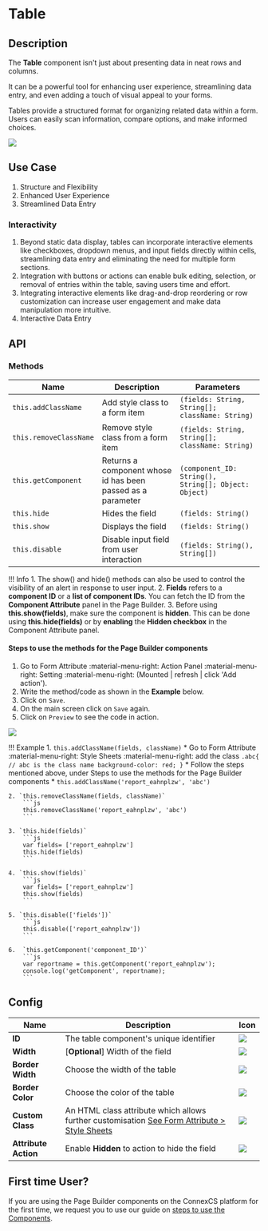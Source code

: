 # Table

## Description

The **Table** component isn't just about presenting data in neat rows and columns.

It can be a powerful tool for enhancing user experience, streamlining data entry, and even adding a touch of visual appeal to your forms.

Tables provide a structured format for organizing related data within a form. Users can easily scan information, compare options, and make informed choices.

<img src= "/apps/components/img/table.png">

## Use Case

1. Structure and Flexibility
2. Enhanced User Experience
3. Streamlined Data Entry

### Interactivity

1. Beyond static data display, tables can incorporate interactive elements like checkboxes, dropdown menus, and input fields directly within cells, streamlining data entry and eliminating the need for multiple form sections.
2. Integration with buttons or actions can enable bulk editing, selection, or removal of entries within the table, saving users time and effort.
3. Integrating interactive elements like drag-and-drop reordering or row customization can increase user engagement and make data manipulation more intuitive.
4. Interactive Data Entry

## API

### Methods

| **Name**| **Description**|**Parameters**|
|---------|----------------|--------------|
|`this.addClassName`|Add style class to a form item|`(fields: String, String[]; className: String)`|
|`this.removeClassName`|Remove style class from a form item|`(fields: String, String[]; className: String)`|
|`this.getComponent`|Returns a component whose id has been passed as a parameter|`(component_ID: String(), String[]; Object: Object)`|
|`this.hide`|Hides the field|`(fields: String()`|
|`this.show`|Displays the field|`(fields: String()`|
|`this.disable`| Disable input field from user interaction|`(fields: String(), String[])`|

!!! Info
    1. The show() and hide() methods can also be used to control the visibility of an alert in response to user input.
    2. **Fields** refers to a **component ID** or a **list of component IDs**. You can fetch the ID from the **Component Attribute** panel in the Page Builder.
    3. Before using **this.show(fields)**, make sure the component is **hidden**. This can be done using **this.hide(fields)** or by **enabling** the **Hidden checkbox** in the Component Attribute panel.

#### Steps to use the methods for the Page Builder components

1. Go to Form Attribute :material-menu-right: Action Panel :material-menu-right: Setting :material-menu-right: (Mounted | refresh | click 'Add action').
2. Write the method/code as shown in the **Example** below.
3. Click on `Save`.
4. On the main screen click on `Save` again.
5. Click on `Preview` to see the code in action.
<img src= "/apps/components/img/check1.png">

!!! Example
    1. `this.addClassName(fields, className)`
          * Go to Form Attribute :material-menu-right: Style Sheets :material-menu-right: add the class
            ```
            .abc{ // abc is the class name
            background-color: red;
            }
            ```
          * Follow the steps mentioned above, under Steps to use the methods for the Page Builder components
          * ```
            this.addClassName('report_eahnplzw', 'abc')
            ```

    2. `this.removeClassName(fields, className)`
        ```js
        this.removeClassName('report_eahnplzw', 'abc')
        ```
    
    3. `this.hide(fields)`
        ```js
        var fields= ['report_eahnplzw']
        this.hide(fields)
        ```
    
    4. `this.show(fields)`
        ```js
        var fields= ['report_eahnplzw']
        this.show(fields)
        ```
    
    5. `this.disable(['fields'])`
        ```js
        this.disable(['report_eahnplzw'])
        ```

    6.  `this.getComponent('component_ID')`
        ```js
        var reportname = this.getComponent('report_eahnplzw');
        console.log('getComponent', reportname);
        ```

## Config

| **Name**|**Description**|**Icon**|
|---------|---------------|--------|
|**ID**| The table component's unique identifier|<img src= "/apps/components/img/input_id.png">|
|**Width**| [**Optional**] Width of the field|<img src= "/apps/components/img/input_width.png">|
|**Border Width**|Choose the width of the table|<img src= "/apps/components/img/table_border.png">|
|**Border Color**|Choose the color of the table|<img src= "/apps/components/img/table_color.png">|
|**Custom Class**| An HTML class attribute which allows further customisation [See Form Attribute > Style Sheets](https://bani-appsection--connexcs-docs.netlify.app/apps/page-builder/#form-attribute)|<img src= "/apps/components/img/input_customclass.png">|
|**Attribute Action**|Enable **Hidden** to action to hide the field|<img src= "/apps/components/img/alert_arrtibuteaction.png">|

## First time User?

If you are using the Page Builder components on the ConnexCS platform for the first time, we request you to use our guide on <a href="https://bani-appsection--connexcs-docs.netlify.app/apps/page-builder/#steps-to-use-components-in-the-page-builder" target="_blank">steps to use the Components</a>.